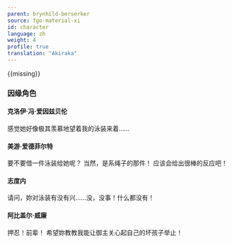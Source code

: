 ```yaml
---
parent: brynhild-berserker
source: fgo-material-xi
id: character
language: zh
weight: 4
profile: true
translation: "Akiraka"
---
```


{{missing}}

### 因缘角色

#### 克洛伊·冯·爱因兹贝伦

感觉她好像极其羡慕地望着我的泳装来着……

#### 美游·爱德菲尔特

要不要借一件泳装给她呢？
当然，是系绳子的那件！
应该会给出很棒的反应吧！

#### 志度内

请问，妳对泳装有没有兴……没，没事！什么都没有！

#### 阿比盖尔·威廉

押忍！前辈！
希望妳教教我能让御主关心起自己的坏孩子举止！
